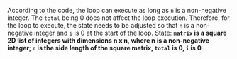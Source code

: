 According to the code, the loop can execute as long as `n` is a non-negative integer. The `total` being 0 does not affect the loop execution. Therefore, for the loop to execute, the state needs to be adjusted so that `n` is a non-negative integer and `i` is 0 at the start of the loop.
State: **`matrix` is a square 2D list of integers with dimensions n x n, where n is a non-negative integer; `n` is the side length of the square matrix, `total` is 0, `i` is 0**